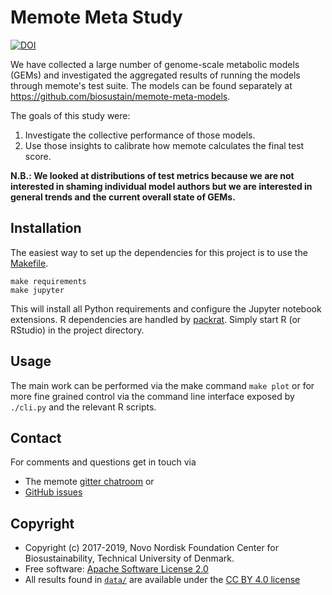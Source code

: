 # Memote Meta Study

[![DOI](https://zenodo.org/badge/100613212.svg)](https://zenodo.org/badge/latestdoi/100613212)

We have collected a large number of genome-scale metabolic models (GEMs) and
investigated the aggregated results of running the models through memote's test
suite. The models can be found separately at
https://github.com/biosustain/memote-meta-models.

The goals of this study were:

1. Investigate the collective performance of those models.
2. Use those insights to calibrate how memote calculates the final test score.

**N.B.: We looked at distributions of test metrics because we are not interested
in shaming individual model authors but we are interested in general trends and
the current overall state of GEMs.**

## Installation

The easiest way to set up the dependencies for this project is to use the
[Makefile](Makefile).

```
make requirements
make jupyter
```

This will install all Python requirements and configure the Jupyter notebook
extensions. R dependencies are handled by
[packrat](https://rstudio.github.io/packrat/). Simply start R (or RStudio) in
the project directory.

## Usage

The main work can be performed via the make command `make plot` or for
more fine grained control via the command line interface exposed by
`./cli.py` and the relevant R scripts.

## Contact

For comments and questions get in touch via

* The memote [gitter chatroom](https://gitter.im/opencobra/memote) or
* [GitHub issues](https://github.com/biosustain/memote-meta-study/issues/new)

## Copyright

* Copyright (c) 2017-2019, Novo Nordisk Foundation Center for Biosustainability,
  Technical University of Denmark.
* Free software: [Apache Software License 2.0](LICENSE)
* All results found in [`data/`](data/) are available under the [CC BY 4.0
  license](https://creativecommons.org/licenses/by/4.0/)

